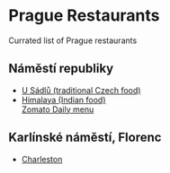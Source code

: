 # Prague Restaurants
Currated list of Prague restaurants

## Náměstí republiky
- [U Sádlů (traditional Czech food)](http://www.usadlu.cz/poledni-menu.php)
- [Himalaya (Indian food)](http://www.himalayarestaurant.cz/)  
[Zomato Daily menu](https://www.zomato.com/cs/praha/himalaya-1-nov%C3%A9-m%C4%9Bsto-praha-1/menu)

## Karlínské náměstí, Florenc
- [Charleston](https://www.zomato.com/cs/praha/charleston-karl%C3%ADn-praha-8/denn%C3%AD-menu)

